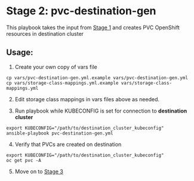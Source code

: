 # Stage 2: pvc-destination-gen

This playbook takes the input from [Stage 1](../1_pvc_data_gen) and creates PVC OpenShift resources in destination cluster

## Usage:

1. Create your own copy of vars file 
```
cp vars/pvc-destination-gen.yml.example vars/pvc-destination-gen.yml
cp vars/storage-class-mappings.yml.example vars/storage-class-mappings.yml
```

2. Edit storage class mappings in vars files above as needed.

3. Run playbook while KUBECONFIG is set for connection to **destination cluster**
```
export KUBECONFIG="/path/to/destination_cluster_kubeconfig"
ansible-playbook pvc-destination-gen.yml
```
4. Verify that PVCs are created on destination

```
export KUBECONFIG="/path/to/destination_cluster_kubeconfig"
oc get pvc -A
```

5. Move on to [Stage 3](../3_run_rsync)
